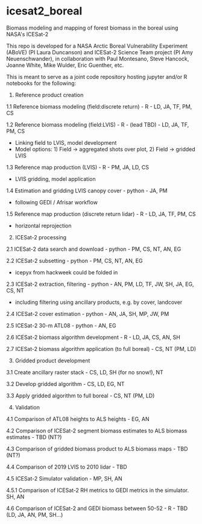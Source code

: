 # icesat2_boreal
Biomass modeling and mapping of forest biomass in the boreal using NASA's ICESat-2

This repo is developed for a NASA Arctic Boreal Vulnerability Experiment (ABoVE) (PI Laura Duncanson) and ICESat-2 Science Team project (PI Amy Neuenschwander), in collaboration with Paul Montesano, Steve Hancock, Joanne White, Mike Wulder, Eric Guenther, etc.

This is meant to serve as a joint code repository hosting jupyter and/or R notebooks for the following:

1) Reference product creation

1.1 Reference biomass modeling (field:discrete return) - R - LD, JA, TF, PM, CS

1.2 Reference biomass modeling (field:LVIS) - R - (lead TBD) - LD, JA, TF, PM, CS
  - Linking field to LVIS, model development
  - Model options: 1) Field -> aggregated shots over plot, 2) Field -> gridded LVIS

1.3 Reference map production (LVIS) - R - PM, JA, LD, CS
  - LVIS gridding, model application
  
1.4 Estimation and gridding LVIS canopy cover - python - JA, PM
  - following GEDI / Afrisar workflow

1.5 Reference map production (discrete return lidar) - R - LD, JA, TF, PM, CS
  - horizontal reprojection
  

2) ICESat-2 processing

2.1 ICESat-2 data search and download - python - PM, CS, NT, AN, EG

2.2 ICESat-2 subsetting - python - PM, CS, NT, AN, EG
  - icepyx from hackweek could be folded in

2.3 ICESat-2 extraction, filtering - python - AN, PM, LD, TF, JW, SH, JA, EG, CS, NT
  - including filtering using ancillary products, e.g. by cover, landcover
  
2.4 ICESat-2 cover estimation - python - AN, JA, SH, MP, JW, PM

2.5 ICESat-2 30-m ATL08 - python - AN, EG

2.6 ICESat-2 biomass algorithm development - R - LD, JA, CS, AN, SH

2.7 ICESat-2 biomass algorithm application (to full boreal) - CS, NT (PM, LD)


3) Gridded product development

3.1 Create ancillary raster stack - CS, LD, SH (for no snow!), NT

3.2 Develop gridded algorithm - CS, LD, EG, NT

3.3 Apply gridded algorithm to full boreal - CS, NT (PM, LD)


4) Validation

4.1 Comparison of ATL08 heights to ALS heights - EG, AN

4.2 Comparison of ICESat-2 segment biomass estimates to ALS biomass estimates - TBD (NT?)

4.3 Comparison of gridded biomass product to ALS biomass maps - TBD (NT?)

4.4 Comparison of 2019 LVIS to 2010 lidar - TBD

4.5 ICESat-2 Simulator validation - MP, SH, AN

4.5.1 Comparison of ICESat-2 RH metrics to GEDI metrics in the simulator. SH, AN

4.6 Comparison of ICESat-2 and GEDI biomass between 50-52 - R - TBD (LD, JA, AN, PM, SH...)

